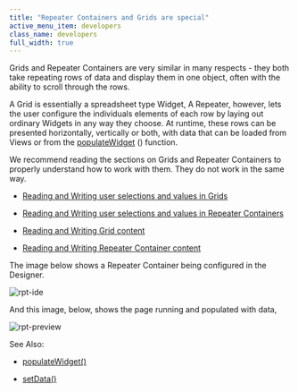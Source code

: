 ```yaml
---
title: "Repeater Containers and Grids are special"
active_menu_item: developers
class_name: developers
full_width: true
---
```



Grids and Repeater Containers are very similar in many respects - they both take repeating rows of data and display them in one object, often with the ability to scroll through the rows.

A Grid is essentially a spreadsheet type Widget, A Repeater, however, lets the user configure the individuals elements of each row by laying out ordinary Widgets in any way they choose. At runtime, these rows can be presented horizontally, vertically or both, with data that can be loaded from Views or from the [populateWidget](../../../client-api/widget-data-state-manipulation/populatewidget()/index.htm) () function.

We recommend reading the sections on Grids and Repeater Containers to properly understand how to work with them. They do not work in the same way.

 - [Reading and Writing user selections and values in Grids](widget-values-reading-writing-user-entered-data/grids--repeater-containers.htm)

 - [Reading and Writing user selections and values in Repeater Containers](widget-values-reading-writing-user-entered-data/repeater-containers.htm)

 - [Reading and Writing Grid content](widget-content-reading-and-writing/widgetcontentgrids--repeater-containers.htm)

 - [Reading and Writing Repeater Container content](widget-content-reading-and-writing/widgetcontentrepeater-containers.htm)

The image below shows a Repeater Container being configured in the Designer.

![rpt-ide](/img/docs/rpt-ide.zoom68.png)

And this image, below, shows the page running and populated with data,

![rpt-preview](/img/docs/rpt-preview.zoom69.png)

See Also:

 - [populateWidget()](../../../client-api/widget-data-state-manipulation/populatewidget()/index.htm)

 - [setData()](../../../client-api/widget-data-state-manipulation/setdata.htm)

